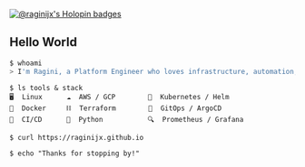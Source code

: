 [![@raginijx's Holopin badges](https://holopin.me/raginijx)](https://holopin.io/@raginijx)
## Hello World

```bash
$ whoami
> I'm Ragini, a Platform Engineer who loves infrastructure, automation, and building internal tools that empower developers.
```
```
$ ls tools & stack
🖥️  Linux      ☁️  AWS / GCP        🧪  Kubernetes / Helm
🐳  Docker     ⛓️  Terraform        🧪  GitOps / ArgoCD
🚀  CI/CD      🐍  Python           🔍  Prometheus / Grafana
```
```
$ curl https://raginijx.github.io
```
```
$ echo "Thanks for stopping by!"
```
